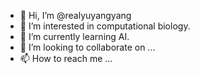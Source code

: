 - 👋 Hi, I’m @realyuyangyang
- 👀 I’m interested in computational biology.
- 🌱 I’m currently learning AI.
- 💞️ I’m looking to collaborate on ...
- 📫 How to reach me ...

<!---
realyuyangyang/realyuyangyang is a ✨ special ✨ repository because its `README.md` (this file) appears on your GitHub profile.
You can click the Preview link to take a look at your changes.
--->

